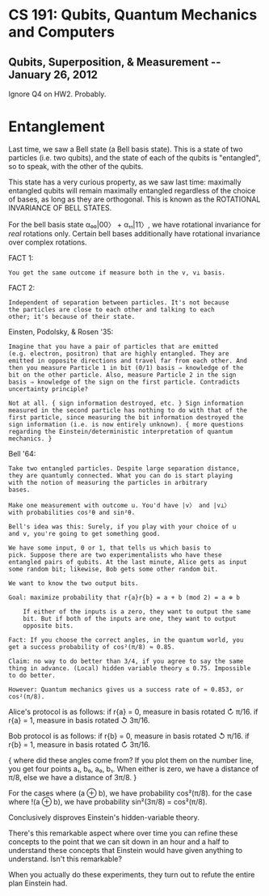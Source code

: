 CS 191: Qubits, Quantum Mechanics and Computers
=============================================
Qubits, Superposition, & Measurement -- January 26, 2012
--------------------------------------------------------

Ignore Q4 on HW2. Probably.

Entanglement
============

Last time, we saw a Bell state (a Bell basis state). This is a state
of two particles (i.e. two qubits), and the state of each of the
qubits is "entangled", so to speak, with the other of the qubits.

This state has a very curious property, as we saw last time: maximally
entangled qubits will remain maximally entangled regardless of the
choice of bases, as long as they are orthogonal. This is known as the
ROTATIONAL INVARIANCE OF BELL STATES.

For the bell basis state α₀₀|00〉 + α₁₁|11〉, we have rotational
invariance for _real_ rotations only. Certain bell bases additionally
have rotational invariance over complex rotations.

FACT 1:

	You get the same outcome if measure both in the v, v⊥ basis.

FACT 2:

	Independent of separation between particles. It's not because
    the particles are close to each other and talking to each
    other; it's because of their state.

Einsten, Podolsky, & Rosen '35:

    Imagine that you have a pair of particles that are emitted
	(e.g. electron, positron) that are highly entangled. They are
	emitted in opposite directions and travel far from each other. And
	then you measure Particle 1 in bit (0/1) basis ⇒ knowledge of the
	bit on the other particle. Also, measure Particle 2 in the sign
	basis ⇒ knowledge of the sign on the first particle. Contradicts
	uncertainty principle?

	Not at all. { sign information destroyed, etc. } Sign information
	measured in the second particle has nothing to do with that of the
	first particle, since measuring the bit information destroyed the
	sign information (i.e. is now entirely unknown). { more questions
	regarding the Einstein/deterministic interpretation of quantum
	mechanics. }

Bell '64:

	Take two entangled particles. Despite large separation distance,
	they are quantumly connected. What you can do is start playing
	with the notion of measuring the particles in arbitrary
	bases.

	Make one measurement with outcome u. You'd have |v〉 and |v⊥〉
	with probabilities cos²θ and sin²θ.

	Bell's idea was this: Surely, if you play with your choice of u
	and v, you're going to get something good.

	We have some input, 0 or 1, that tells us which basis to
	pick. Suppose there are two experimentalists who have these
	entangled pairs of qubits. At the last minute, Alice gets as input
	some random bit; likewise, Bob gets some other random bit.

	We want to know the two output bits.

	Goal: maximize probability that r{a}r{b} = a + b (mod 2) = a ⊕ b

	    If either of the inputs is a zero, they want to output the same
		bit. But if both of the inputs are one, they want to output
		opposite bits.
	
	Fact: If you choose the correct angles, in the quantum world, you
	get a success probability of cos²(π/8) ≈ 0.85.

	Claim: no way to do better than 3/4, if you agree to say the same
	thing in advance. (Local) hidden variable theory ≤ 0.75. Impossible
	to do better.

	However: Quantum mechanics gives us a success rate of ≈ 0.853, or
	cos²(π/8).

Alice's protocol is as follows: if r{a} = 0, measure in basis rotated
↻ π/16.  if r{a} = 1, measure in basis rotated ↺ 3π/16.

Bob protocol is as follows: if r{b} = 0, measure in basis rotated
↺ π/16.  if r{b} = 1, measure in basis rotated ↻ 3π/16.

{ where did these angles come from? If you plot them on the number
  line, you get four points a₁, b₀, a₀, b₁. When either is zero, we
  have a distance of π/8, else we have a distance of 3π/8. }

For the cases where (a ⊕ b), we have probability cos²(π/8). for the
case where !(a ⊕ b), we have probability sin²(3π/8) = cos²(π/8).

Conclusively disproves Einstein's hidden-variable theory.

There's this remarkable aspect where over time you can refine these
concepts to the point that we can sit down in an hour and a half to
understand these concepts that Einstein would have given anything to
understand. Isn't this remarkable?

When you actually do these experiments, they turn out to refute the
entire plan Einstein had.
